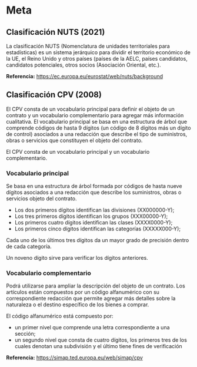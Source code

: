 # Meta

## Clasificación NUTS (2021) 

La clasificación NUTS (Nomenclatura de unidades territoriales para estadísticas) es un sistema jerárquico para dividir el territorio económico de la UE, el Reino Unido y otros países (países de la AELC, países candidatos, candidatos potenciales, otros socios (Asociación Oriental, etc.).

**Referencia:** https://ec.europa.eu/eurostat/web/nuts/background

## Clasificación CPV (2008)

El CPV consta de un vocabulario principal para definir el objeto de un contrato y un vocabulario complementario para agregar más información cualitativa. El vocabulario principal se basa en una estructura de árbol que comprende códigos de hasta 9 dígitos (un código de 8 dígitos más un dígito de control) asociados a una redacción que describe el tipo de suministros, obras o servicios que constituyen el objeto del contrato.

El CPV consta de un vocabulario principal y un vocabulario complementario.

### Vocabulario principal
Se basa en una estructura de árbol formada por códigos de hasta nueve dígitos asociados a una redacción que describe los suministros, obras o servicios objeto del contrato.

* Los dos primeros dígitos identifican las divisiones (XX000000-Y);
* Los tres primeros dígitos identifican los grupos (XXX00000-Y);
* Los primeros cuatro dígitos identifican las clases (XXXX0000-Y);
* Los primeros cinco dígitos identifican las categorías (XXXXX000-Y);

Cada uno de los últimos tres dígitos da un mayor grado de precisión dentro de cada categoría.

Un noveno dígito sirve para verificar los dígitos anteriores.

### Vocabulario complementario
Podrá utilizarse para ampliar la descripción del objeto de un contrato. Los artículos están compuestos por un código alfanumérico con su correspondiente redacción que permite agregar más detalles sobre la naturaleza o el destino específico de los bienes a comprar.

El código alfanumérico está compuesto por:

* un primer nivel que comprende una letra correspondiente a una sección;
* un segundo nivel que consta de cuatro dígitos, los primeros tres de los cuales denotan una subdivisión y el último tiene fines de verificación

**Referencia:** https://simap.ted.europa.eu/web/simap/cpv 
